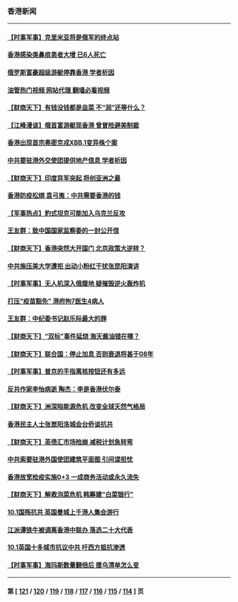 ### 香港新闻
---
#### [【时事军事】克里米亚将是俄军的终点站](../../pages/ncid1349362/n13844054.md?10140445) 
#### [香港感染类鼻疽患者大增 已6人死亡](../../pages/ncid1349362/n13844389.md?10140445) 
#### [俄罗斯富豪超级游艇停靠香港 学者析因](../../pages/ncid1349362/n13844345.md?10140445) 
#### [油管热门视频 网站代理 翻墙必看视频](http://209.222.30.114:81/youtube.html?10140445)
#### [【财商天下】有钱没钱都是韭菜 不“润”还等什么？](../../pages/ncid1349362/n13844028.md?10140445) 
#### [【江峰漫谈】俄首富游艇现香港 曾冒险避美制裁](../../pages/ncid1349362/n13843839.md?10140445) 
#### [香港出现首宗奥密克戎XBB.1变异株个案](../../pages/ncid1349362/n13843743.md?10140445) 
#### [中共要驻港外交使团提供地产信息 学者析因](../../pages/ncid1349362/n13843453.md?10140445) 
#### [【财商天下】印度异军突起 将创亚洲之最](../../pages/ncid1349362/n13843268.md?10140445) 
#### [香港防疫松绑 袁弓夷：中共需要香港的钱](../../pages/ncid1349362/n13842926.md?10140445) 
#### [【军事热点】豹式坦克可能加入乌克兰反攻](../../pages/ncid1349362/n13843174.md?10140445) 
#### [王友群：致中国国家监察委的一封公开信](../../pages/ncid1349362/n13842611.md?10140445) 
#### [【财商天下】香港突然大开国门 北京政策大逆转？](../../pages/ncid1349362/n13842584.md?10140445) 
#### [中共施压美大学遭拒 出动小粉红干扰张昆阳演讲](../../pages/ncid1349362/n13842202.md?10140445) 
#### [【时事军事】无人机深入俄腹地 疑摧毁逆火轰炸机](../../pages/ncid1349362/n13841671.md?10140445) 
#### [打压“疫苗豁免” 港府拘7医生4病人](../../pages/ncid1349362/n13841603.md?10140445) 
#### [王友群：中纪委书记赵乐际最大的罪](../../pages/ncid1349362/n13841011.md?10140445) 
#### [【财商天下】“双标”事件延烧 海天酱油错在哪？](../../pages/ncid1349362/n13841113.md?10140445) 
#### [【财商天下】联合国：停止加息 否则衰退将甚于08年](../../pages/ncid1349362/n13840379.md?10140445) 
#### [【时事军事】普京的手指离核按钮还有多远](../../pages/ncid1349362/n13839856.md?10140445) 
#### [反共作家李怡病逝 陶杰：李是香港伏尔泰](../../pages/ncid1349362/n13839747.md?10140445) 
#### [【财商天下】洲深陷能源危机 改变全球天然气格局](../../pages/ncid1349362/n13839597.md?10140445) 
#### [香港民主人士张崑阳洛城会台侨谈抗共](../../pages/ncid1349362/n13839087.md?10140445) 
#### [【财商天下】英债汇市场险崩 减税计划急转弯](../../pages/ncid1349362/n13838904.md?10140445) 
#### [中共索要驻港外国使团建筑平面图 引间谍担忧](../../pages/ncid1349362/n13838842.md?10140445) 
#### [香港放宽检疫实施0+3 一成商务活动或永久流失](../../pages/ncid1349362/n13838487.md?10140445) 
#### [【财商天下】解救泡菜危机 韩筹建“白菜银行”](../../pages/ncid1349362/n13838272.md?10140445) 
#### [10.1国殇抗共 英国曼城上千港人集会游行](../../pages/ncid1349362/n13838239.md?10140445) 
#### [江派谭铁牛被调离香港中联办 落选二十大代表](../../pages/ncid1349362/n13837076.md?10140445) 
#### [10.1英国十多城市抗议中共 吁西方抵抗渗透](../../pages/ncid1349362/n13837169.md?10140445) 
#### [【时事军事】海玛斯数量翻倍后 援乌清单怎么变](../../pages/ncid1349362/n13837152.md?10140445) 

---
#### 第 [ [121](./121.md?10140445) / [120](./120.md?10140445) / [119](./119.md?10140445) / [118](./118.md?10140445) / [117](./117.md?10140445) / [116](./116.md?10140445) / [115](./115.md?10140445) / [114](./114.md?10140445) ] 页
